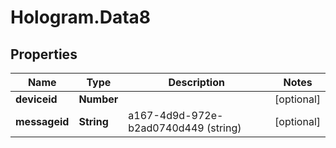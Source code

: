 # Hologram.Data8

## Properties
Name | Type | Description | Notes
------------ | ------------- | ------------- | -------------
**deviceid** | **Number** |  | [optional] 
**messageid** | **String** | a167-4d9d-972e-b2ad0740d449 (string) | [optional] 


